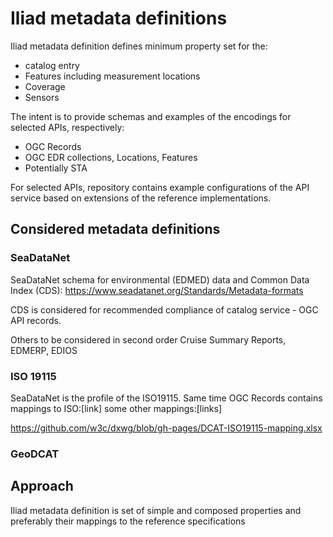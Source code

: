 # Iliad metadata definitions

Iliad metadata definition defines minimum property set for the:
* catalog entry
* Features including measurement locations
* Coverage
* Sensors

The intent is to provide schemas and examples of the encodings for selected APIs, respectively:
* OGC Records
* OGC EDR collections, Locations, Features
* Potentially STA

For selected APIs, repository contains example configurations of the API service based on extensions of the reference implementations.

## Considered metadata definitions
### SeaDataNet

SeaDataNet schema for environmental (EDMED) data and Common Data Index (CDS):
https://www.seadatanet.org/Standards/Metadata-formats

CDS is considered for recommended compliance of catalog service - OGC API records.



Others to be considered in second order Cruise Summary Reports, EDMERP, EDIOS

### ISO 19115
SeaDataNet is the profile of the ISO19115. Same time OGC Records contains mappings to ISO:[link]
some other mappings:[links]

https://github.com/w3c/dxwg/blob/gh-pages/DCAT-ISO19115-mapping.xlsx

### GeoDCAT

## Approach
Iliad metadata definition is set of simple and composed properties and preferably their mappings to the reference specifications
